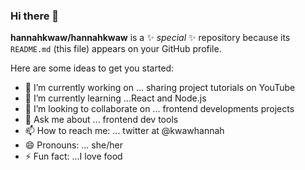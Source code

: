 ### Hi there 👋


**hannahkwaw/hannahkwaw** is a ✨ _special_ ✨ repository because its `README.md` (this file) appears on your GitHub profile.

Here are some ideas to get you started:

- 🔭 I’m currently working on ... sharing project tutorials on YouTube
- 🌱 I’m currently learning ...React and Node.js
- 👯 I’m looking to collaborate on ... frontend developments projects 
- 💬 Ask me about ... frontend dev tools
- 📫 How to reach me: ... twitter at @kwawhannah
- 😄 Pronouns: ... she/her
- ⚡ Fun fact: ...I love food

